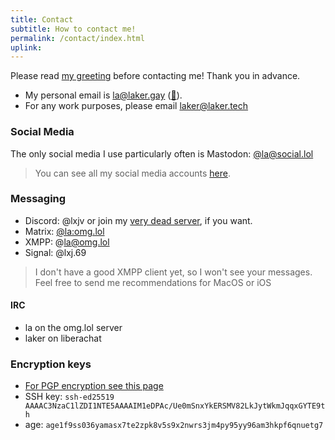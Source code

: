 ```yaml
---
title: Contact
subtitle: How to contact me!
permalink: /contact/index.html
uplink:
---
```


Please read [my greeting](greeting) before contacting me! Thank you in advance.

- My personal email is [la@laker.gay](mailto:la@laker.gay) ([🔑](/.well-known/pgp)).
- For any work purposes, please email [laker@laker.tech](mailto:laker@laker.tech)

### Social Media
The only social media I use particularly often is Mastodon: [@la@social.lol](https://social.lol/@la)

> You can see all my social media accounts [here](social).

### Messaging
- Discord: @lxjv or join my [very dead server](https://laker.tech/discord), if you want.
- Matrix: [@la:omg.lol](https://mto.vern.cc/#/@la:omg.lol)
- XMPP: @la@omg.lol
- Signal: @lxj.69
> I don't have a good XMPP client yet, so I won't see your messages. Feel free to send me recommendations for MacOS or iOS

#### IRC
- la on the omg.lol server
- laker on liberachat

### Encryption keys
- [For PGP encryption see this page](/contact/pgp)
- SSH key: `ssh-ed25519 AAAAC3NzaC1lZDI1NTE5AAAAIM1eDPAc/Ue0mSnxYkERSMV82LkJytWkmJqqxGYTE9th`
- age: `age1f9ss036yamasx7te2zpk8v5s9x2nwrs3jm4py95yy96am3hkpf6qnuetg7`